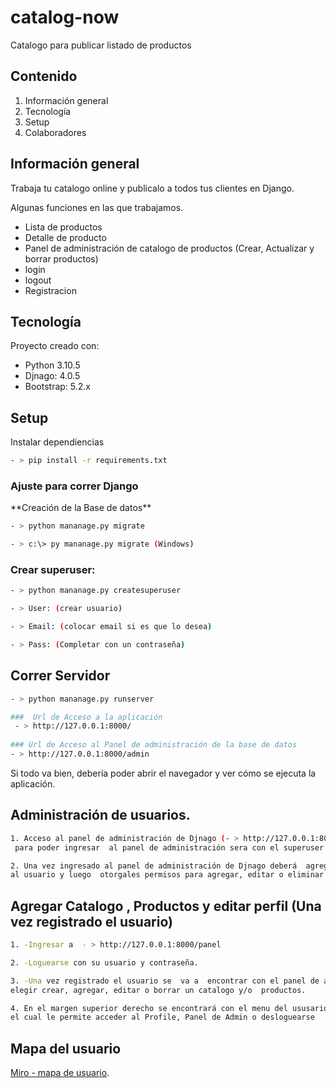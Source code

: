 # catalog-now
Catalogo para publicar listado de productos

## Contenido
1. Información general
2. Tecnología
3. Setup
4. Colaboradores

## Información general
<p>Trabaja tu catalogo online y publicalo a todos tus clientes en Django.</p>
<p>Algunas funciones en las que trabajamos.</p>

- Lista de productos
- Detalle de producto
- Panel de administración de catalogo de productos (Crear, Actualizar y borrar productos)
- login
- logout
- Registracion

## Tecnología
<p>Proyecto creado con:</p>

- Python 3.10.5
- Djnago: 4.0.5
- Bootstrap: 5.2.x    

## Setup
<p>Instalar dependiencias</p>

```bash
- > pip install -r requirements.txt
```

### Ajuste para correr Django
<p>**Creación de la Base de datos**</p>

```bash
- > python mananage.py migrate 

- > c:\> py mananage.py migrate (Windows)
```

### Crear superuser: 

```bash
- > python mananage.py createsuperuser

- > User: (crear usuario)

- > Email: (colocar email si es que lo desea)

- > Pass: (Completar con un contraseña)
```

## Correr Servidor

```bash
- > python mananage.py runserver

###  Url de Acceso a la aplicación
 - > http://127.0.0.1:8000/
 
### Url de Acceso al Panel de administración de la base de datos
- > http://127.0.0.1:8000/admin 
```
<p>Si todo va bien, debería poder abrir el navegador y ver cómo se ejecuta la aplicación.</p>

## Administración de usuarios. 
```bash
1. Acceso al panel de administración de Djnago (- > http://127.0.0.1:8000/admin ):
 para poder ingresar  al panel de administración sera con el superuser creado con anterioridad. 
```

```bash
2. Una vez ingresado al panel de administración de Djnago deberá  agregar como Publisher
al usuario y luego  otorgales permisos para agregar, editar o eliminar según las pretenciones del mismo.
```

## Agregar Catalogo , Productos y editar perfil (Una vez registrado el usuario) 

```bash
1. -Ingresar a  - > http://127.0.0.1:8000/panel 

2. -Loguearse con su usuario y contraseña.

3. -Una vez registrado el usuario se  va a  encontrar con el panel de administración de productos en dónde  podrá 
elegir crear, agregar, editar o borrar un catalogo y/o  productos.

4. En el margen superior derecho se encontrará con el menu del ususario
el cual le permite acceder al Profile, Panel de Admin o desloguearse
```
## Mapa del usuario

[Miro - mapa de usuario](https://miro.com/app/board/uXjVOj_k2rg=/?share_link_id=399463018519).

